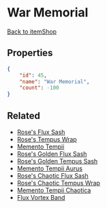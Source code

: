 # War Memorial

<no description available>

[Back to itemShop](../item-shops.md)

## Properties

```json
{
    "id": 45,
    "name": "War Memorial",
    "count": -100
}
```

## Related

- [Rose's Flux Sash](../items/3392-rose-s-flux-sash.md)
- [Rose's Tempus Wrap](../items/3393-rose-s-tempus-wrap.md)
- [Memento Tempii](../items/3394-memento-tempii.md)
- [Rose's Golden Flux Sash](../items/3395-rose-s-golden-flux-sash.md)
- [Rose's Golden Tempus Sash](../items/3396-rose-s-golden-tempus-sash.md)
- [Memento Tempii Aurus](../items/3397-memento-tempii-aurus.md)
- [Rose's Chaotic Flux Sash](../items/3398-rose-s-chaotic-flux-sash.md)
- [Rose's Chaotic Tempus Wrap](../items/3399-rose-s-chaotic-tempus-wrap.md)
- [Memento Tempii Chaotica](../items/3400-memento-tempii-chaotica.md)
- [Flux Vortex Band](../items/3401-flux-vortex-band.md)

